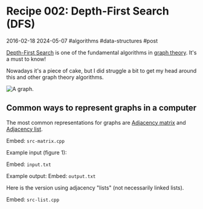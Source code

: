 # Recipe 002: Depth-First Search (DFS)
2016-02-18 2024-05-07 #algorithms #data-structures #post

[Depth-First Search](http://en.wikipedia.org/wiki/Depth-first_search) is one of the fundamental algorithms in [graph theory](https://en.wikipedia.org/wiki/Graph_theory). It's a must to know!

Nowadays it's a piece of cake, but I did struggle a bit to get my head around this and other graph theory algorithms.

![A graph.](/recipe-002-dfs/graph.svg)

## Common ways to represent graphs in a computer 

The most common representations for graphs are [Adjacency matrix](http://en.wikipedia.org/wiki/Adjacency_matrix) and [Adjacency list](http://en.wikipedia.org/wiki/Adjacency_list).

Embed: `src-matrix.cpp`

Example input (figure 1):

Embed: `input.txt`

Example output:
Embed: `output.txt`

Here is the version using adjacency "lists" (not necessarily linked lists).

Embed: `src-list.cpp`
